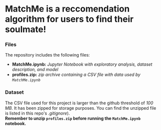 # MatchMe is a reccomendation algorithm for users to find their soulmate!

### Files

The repository includes the following files:
- **MatchMe.ipynb:** *Jupyter Notebook with exploratory analysis, dataset description, and model*
- **profiles.zip:** *zip archive containing a CSV file with data used by `MatchMe.ipynb`*

### Dataset

The CSV file used for this project is larger than the github threshold of *100 MB*. It has been zipped for storage purposes. You can find the  unzipped file is listed in this repo's *.gitignore*).\
**Remember to unzip `profiles.zip` before running the `MatchMe.ipynb` notebook.**


